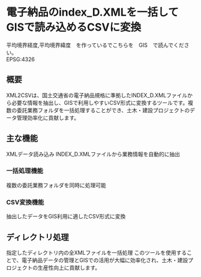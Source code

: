 # 電子納品のindex_D.XMLを一括してGISで読み込めるCSVに変換
平均境界経度,平均境界緯度　を作っているでこちらを　GIS　で読んでください。  
EPSG:4326    
## 概要
XML2CSVは、国土交通省の電子納品規格に準拠したINDEX_D.XMLファイルから必要な情報を抽出し、GISで利用しやすいCSV形式に変換するツールです。複数の委託業務フォルダを一括処理することができ、土木・建設プロジェクトのデータ管理効率化に貢献します。
## 主な機能
XMLデータ読み込み
INDEX_D.XMLファイルから業務情報を自動的に抽出
### 一括処理機能
複数の委託業務フォルダを同時に処理可能
### CSV変換機能
抽出したデータをGIS利用に適したCSV形式に変換

## ディレクトリ処理
指定したディレクトリ内の全XMLファイルを一括処理
このツールを使用することで、電子納品データの管理とGISでの活用が大幅に効率化され、土木・建設プロジェクトの生産性向上に貢献します。
